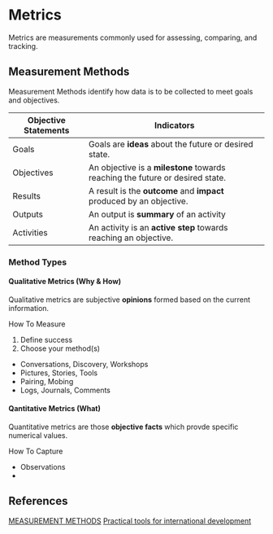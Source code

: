 # Metrics
Metrics are measurements commonly used for assessing, comparing, and tracking. 

## Measurement Methods
Measurement Methods identify how data is to be collected to meet goals and objectives.

|Objective Statements|Indicators|
|--------------------|------|
|Goals|Goals are **ideas** about the future or desired state.|
|Objectives|An objective is a **milestone** towards reaching the future or desired state.|
|Results| A result is the **outcome** and **impact** produced by an objective.|
|Outputs | An output is **summary** of an activity|
|Activities|An activity is an **active step** towards reaching an objective.|

### Method Types

#### Qualitative Metrics (Why & How)
Qualitative metrics are subjective **opinions** formed based on the current information. 

How To Measure
1. Define success
1. Choose your method(s)
- Conversations, Discovery, Workshops
- Pictures, Stories, Tools
- Pairing, Mobing
- Logs, Journals, Comments

#### Qantitative Metrics (What)
Quantitative metrics are those **objective facts** which provde specific numerical values. 

How To Capture
* Observations
* 

## References
[MEASUREMENT METHODS](https://mealdprostarter.org/measurement-methods/)
[Practical tools for international development](https://tools4dev.org/resources/5-ways-to-measure-qualitative-results/)
